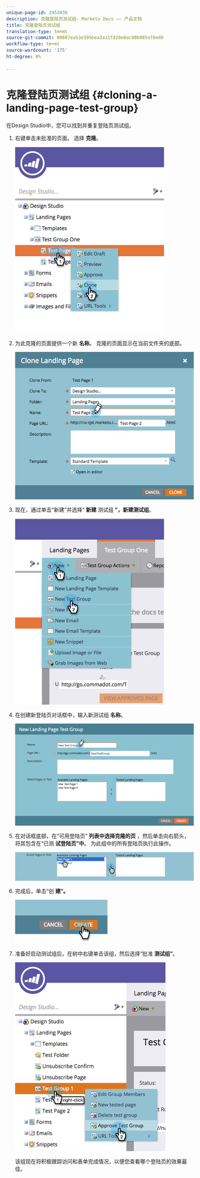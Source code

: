 ```yaml
---
unique-page-id: 2953038
description: 克隆登陆页测试组- Marketo Docs —— 产品文档
title: 克隆登陆页测试组
translation-type: tm+mt
source-git-commit: 00887ea53e395bea3a11fd28e0ac98b085ef6ed8
workflow-type: tm+mt
source-wordcount: '175'
ht-degree: 0%

---
```



# 克隆登陆页测试组 {#cloning-a-landing-page-test-group}

在Design Studio中，您可以找到并重复登陆页测试组。

1. 右键单击未批准的页面。 选择 **克隆**。

   ![](assets/image2015-4-27-15-3a11-3a24.png)

1. 为此克隆的页面提供一个新 **名称**。 克隆的页面显示在当前文件夹的底部。

   ![](assets/image2015-4-27-16-3a10-3a10.png)

1. 现在，通过单击“新建”并选择“ **新建** 测试组 **”，新建测试组**。

   ![](assets/image2015-4-27-15-3a49-3a54.png)

1. 在创建新登陆页对话框中，输入新测试组 **名称**。

   ![](assets/image2015-4-27-15-3a58-3a13.png)

1. 在对话框底部，在“可用登陆页” **列表中选择克隆的页** ，然后单击向右箭头，将其包含在“已测 **试登陆页”中**。 为此组中的所有登陆页执行此操作。

   ![](assets/image2015-4-27-16-3a3-3a22.png)

1. 完成后，单击“创 **建”。**

   ![](assets/image2015-4-27-16-3a7-3a50.png)

1. 准备好启动测试组后，在树中右键单击该组，然后选择“批准 **测试组”**。

   ![](assets/image2015-4-27-16-3a19-3a10.png)

   该组现在将积极跟踪访问和表单完成情况，以便您查看哪个登陆页的效果最佳。

